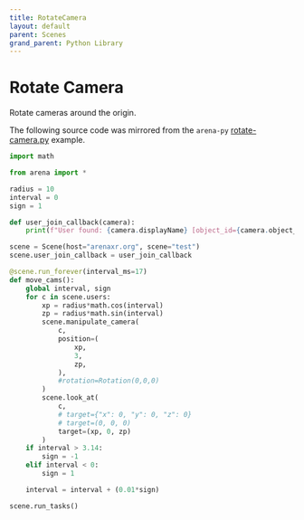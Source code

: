 ```yaml
---
title: RotateCamera
layout: default
parent: Scenes
grand_parent: Python Library
---
```


# Rotate Camera

Rotate cameras around the origin.

The following source code was mirrored from the `arena-py` [rotate-camera.py](https://github.com/arenaxr/arena-py/blob/master/examples/scenes/rotate-camera.py) example.

```python
import math

from arena import *

radius = 10
interval = 0
sign = 1

def user_join_callback(camera):
    print(f"User found: {camera.displayName} [object_id={camera.object_id}]")

scene = Scene(host="arenaxr.org", scene="test")
scene.user_join_callback = user_join_callback

@scene.run_forever(interval_ms=17)
def move_cams():
    global interval, sign
    for c in scene.users:
        xp = radius*math.cos(interval)
        zp = radius*math.sin(interval)
        scene.manipulate_camera(
            c,
            position=(
                xp,
                3,
                zp,
            ),
            #rotation=Rotation(0,0,0)
        )
        scene.look_at(
            c,
            # target={"x": 0, "y": 0, "z": 0}
            # target=(0, 0, 0)
            target=(xp, 0, zp)
        )
    if interval > 3.14:
        sign = -1
    elif interval < 0:
        sign = 1

    interval = interval + (0.01*sign)

scene.run_tasks()
```
